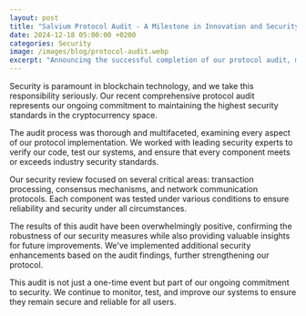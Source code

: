 ```yaml
---
layout: post
title: "Salvium Protocol Audit - A Milestone in Innovation and Security"
date: 2024-12-18 05:00:00 +0200
categories: Security
image: /images/blog/protocol-audit.webp
excerpt: "Announcing the successful completion of our protocol audit, marking a significant milestone in Salvium's commitment to security and innovation."
---
```


Security is paramount in blockchain technology, and we take this responsibility seriously. Our recent comprehensive protocol audit represents our ongoing commitment to maintaining the highest security standards in the cryptocurrency space.

The audit process was thorough and multifaceted, examining every aspect of our protocol implementation. We worked with leading security experts to verify our code, test our systems, and ensure that every component meets or exceeds industry security standards.

Our security review focused on several critical areas: transaction processing, consensus mechanisms, and network communication protocols. Each component was tested under various conditions to ensure reliability and security under all circumstances.

The results of this audit have been overwhelmingly positive, confirming the robustness of our security measures while also providing valuable insights for future improvements. We've implemented additional security enhancements based on the audit findings, further strengthening our protocol.

This audit is not just a one-time event but part of our ongoing commitment to security. We continue to monitor, test, and improve our systems to ensure they remain secure and reliable for all users.

